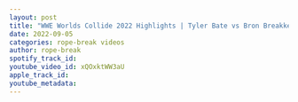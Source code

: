```yaml
---
layout: post
title: "WWE Worlds Collide 2022 Highlights | Tyler Bate vs Bron Breakker NXT Unification Title Match"
date: 2022-09-05
categories: rope-break videos
author: rope-break
spotify_track_id: 
youtube_video_id: xQOxktWW3aU
apple_track_id: 
youtube_metadata: 
---
```

